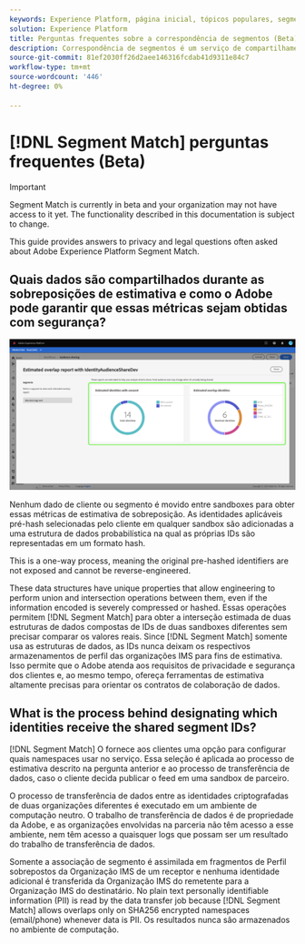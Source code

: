 ```yaml
---
keywords: Experience Platform, página inicial, tópicos populares, segmentação, Segmentação, Correspondência de segmentos, correspondência de segmentos
solution: Experience Platform
title: Perguntas frequentes sobre a correspondência de segmentos (Beta)
description: Correspondência de segmentos é um serviço de compartilhamento de segmentos no Adobe Experience Platform que permite que dois ou mais usuários da plataforma troquem dados de segmento de maneira segura, regida e amigável à privacidade.
source-git-commit: 81ef2030ff26d2aee146316fcdab41d9311e84c7
workflow-type: tm+mt
source-wordcount: '446'
ht-degree: 0%

---
```


# [!DNL Segment Match] perguntas frequentes (Beta)

>[!IMPORTANT]
>
>Segment Match is currently in beta and your organization may not have access to it yet. The functionality described in this documentation is subject to change.

This guide provides answers to privacy and legal questions often asked about Adobe Experience Platform Segment Match.

## Quais dados são compartilhados durante as sobreposições de estimativa e como o Adobe pode garantir que essas métricas sejam obtidas com segurança?

![overlap-report.png](./images/overlap-report.png)

Nenhum dado de cliente ou segmento é movido entre sandboxes para obter essas métricas de estimativa de sobreposição. As identidades aplicáveis pré-hash selecionadas pelo cliente em qualquer sandbox são adicionadas a uma estrutura de dados probabilística na qual as próprias IDs são representadas em um formato hash.

This is a one-way process, meaning the original pre-hashed identifiers are not exposed and cannot be reverse-engineered.

These data structures have unique properties that allow engineering to perform union and intersection operations between them, even if the information encoded is severely compressed or hashed. Essas operações permitem [!DNL Segment Match] para obter a interseção estimada de duas estruturas de dados compostas de IDs de duas sandboxes diferentes sem precisar comparar os valores reais. Since [!DNL Segment Match] somente usa as estruturas de dados, as IDs nunca deixam os respectivos armazenamentos de perfil das organizações IMS para fins de estimativa. Isso permite que o Adobe atenda aos requisitos de privacidade e segurança dos clientes e, ao mesmo tempo, ofereça ferramentas de estimativa altamente precisas para orientar os contratos de colaboração de dados.

## What is the process behind designating which identities receive the shared segment IDs?

[!DNL Segment Match] O fornece aos clientes uma opção para configurar quais namespaces usar no serviço. Essa seleção é aplicada ao processo de estimativa descrito na pergunta anterior e ao processo de transferência de dados, caso o cliente decida publicar o feed em uma sandbox de parceiro.

O processo de transferência de dados entre as identidades criptografadas de duas organizações diferentes é executado em um ambiente de computação neutro. O trabalho de transferência de dados é de propriedade da Adobe, e as organizações envolvidas na parceria não têm acesso a esse ambiente, nem têm acesso a quaisquer logs que possam ser um resultado do trabalho de transferência de dados.

Somente a associação de segmento é assimilada em fragmentos de Perfil sobrepostos da Organização IMS de um receptor e nenhuma identidade adicional é transferida da Organização IMS do remetente para a Organização IMS do destinatário. No plain text personally identifiable information (PII) is read by the data transfer job because [!DNL Segment Match] allows overlaps only on SHA256 encrypted namespaces (email/phone) whenever data is PII. Os resultados nunca são armazenados no ambiente de computação.